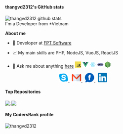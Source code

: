 #### thangvd2312's GitHub stats
<img align="center" src="https://github-readme-stats.vercel.app/api?username=thangvd2312&show_icons=true&theme=radical&count_private=true" alt="thangvd2312 github stats" />
<br />
I'm a Developer from *Vietnam

**About me**

- 💼 Developer at [FPT Software](https://www.fpt-software.com/)

- 📈 My main skills are PHP, NodeJS, VueJS, ReactJS

- 💬 Ask me about anything [here](https://github.com/thangvd2312/thangvd2312/issues)
<code><img height="20" src="https://raw.githubusercontent.com/github/explore/80688e429a7d4ef2fca1e82350fe8e3517d3494d/topics/javascript/javascript.png"></code>
<code><img height="20" src="https://raw.githubusercontent.com/github/explore/80688e429a7d4ef2fca1e82350fe8e3517d3494d/topics/vue/vue.png"></code>
<code><img height="20" src="https://raw.githubusercontent.com/github/explore/80688e429a7d4ef2fca1e82350fe8e3517d3494d/topics/react/react.png"></code>
<code><img height="20" src="https://raw.githubusercontent.com/github/explore/5c058a388828bb5fde0bcafd4bc867b5bb3f26f3/topics/php/php.png"></code>
<code><img height="20" src="https://raw.githubusercontent.com/github/explore/80688e429a7d4ef2fca1e82350fe8e3517d3494d/topics/nodejs/nodejs.png"></code> 
<p align="center">
  <a href="https://join.skype.com/invite/l2jqOdQCigJL" target="_blank">
    <img alt="Skype me" src="skype.png" width="30" />
  </a>
  <span>&nbsp;</span>
  <a href="mailto:thangvd2312@gmail.co" target="_blank">
    <img alt="Email me" src="gmail.png" width="30" />
  </a>
  <span>&nbsp;</span>
  <a href="https://www.facebook.com/profile.php?id=100017448736183" target="_blank">
    <img alt="My Facebook" src="fb.png" width="30" />
  </a>
  <span>&nbsp;</span>
  <a href="https://www.linkedin.com/in/thang-vu-b916b6119/" target="_blank">
    <img alt="My LinkedIn" src="linkedin.png" width="30" />
  </a>
</p>

#### Top Repositories
<p>
<a href="https://github.com/thangvd2312/thangvv-react-crwn-clothing">
  <img align="center" src="https://github-readme-stats.vercel.app/api/pin/?username=thangvd2312&repo=thangvv-react-crwn-clothing&theme=buefy" />
</a>

<a href="https://github.com/hoangcongst/liftu-frontend">
  <img align="center" src="https://github-readme-stats.vercel.app/api/pin/?username=hoangcongst&repo=liftu-frontend&theme=buefy" />
</a>
</p>

#### My CodersRank profile
<img align="center" src="https://cr-ss-service.azurewebsites.net/api/ScreenShot?widget=summary&username=thangvd2312&branding=false" alt="thangvd2312" />
